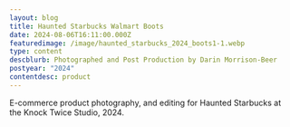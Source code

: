 ```yaml
---
layout: blog
title: Haunted Starbucks Walmart Boots
date: 2024-08-06T16:11:00.000Z
featuredimage: /image/haunted_starbucks_2024_boots1-1.webp
type: content
descblurb: Photographed and Post Production by Darin Morrison-Beer
postyear: "2024"
contentdesc: product
---
```

E-commerce product photography, and editing for Haunted Starbucks at the Knock Twice Studio, 2024.
